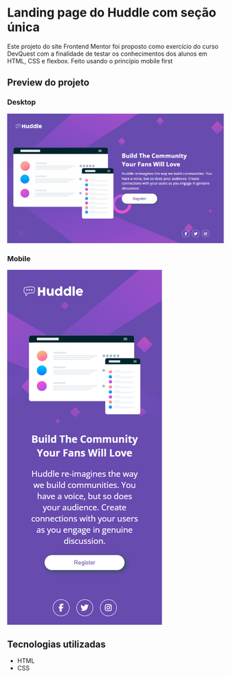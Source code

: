 # Landing page do Huddle com seção única
Este projeto do site Frontend Mentor foi proposto como exercício do curso DevQuest com a finalidade de testar os conhecimentos dos alunos em HTML, CSS e flexbox. Feito usando o princípio mobile first 

## Preview do projeto
### Desktop
![Gif do layout desktop com os estados de hover](/src/design/huddle-preview.gif)

### Mobile
![Imagem do layout mobile](/src/design/Galaxy-S9-Note-8-S8-360x825.png)

## Tecnologias utilizadas
- HTML
- CSS  